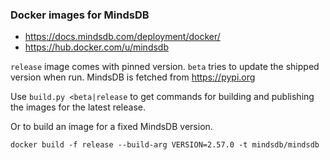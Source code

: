 ### Docker images for MindsDB

* https://docs.mindsdb.com/deployment/docker/
* https://hub.docker.com/u/mindsdb

`release` image comes with pinned version. `beta` tries to update the
shipped version when run. MindsDB is fetched from https://pypi.org

Use `build.py <beta|release` to get commands for building and publishing
the images for the latest release.

Or to build an image for a fixed MindsDB version.

    docker build -f release --build-arg VERSION=2.57.0 -t mindsdb/mindsdb
